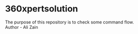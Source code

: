 # 360xpertsolution
The purpose of this repository is to check some command flow.
<br>
Author - Ali Zain
